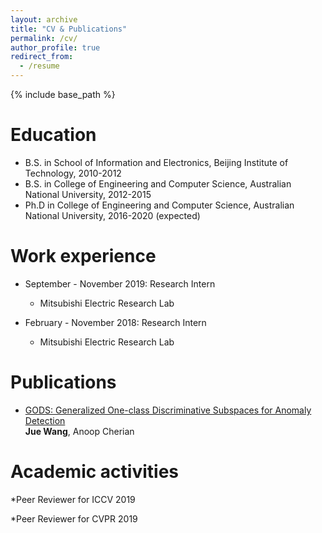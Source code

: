```yaml
---
layout: archive
title: "CV & Publications"
permalink: /cv/
author_profile: true
redirect_from:
  - /resume
---
```


{% include base_path %}

Education
======
* B.S. in School of Information and Electronics, Beijing Institute of Technology, 2010-2012
* B.S. in College of Engineering and Computer Science, Australian National University, 2012-2015
* Ph.D in College of Engineering and Computer Science, Australian National University, 2016-2020
(expected)

Work experience
======
* September - November 2019: Research Intern
  * Mitsubishi Electric Research Lab

* February - November 2018: Research Intern
  * Mitsubishi Electric Research Lab

Publications
======
* [GODS: Generalized One-class Discriminative Subspaces for Anomaly Detection](https://arxiv.org/pdf/1908.05884.pdf)\
  **Jue Wang**, Anoop Cherian

Academic activities
======
*Peer Reviewer for ICCV 2019

*Peer Reviewer for CVPR 2019

